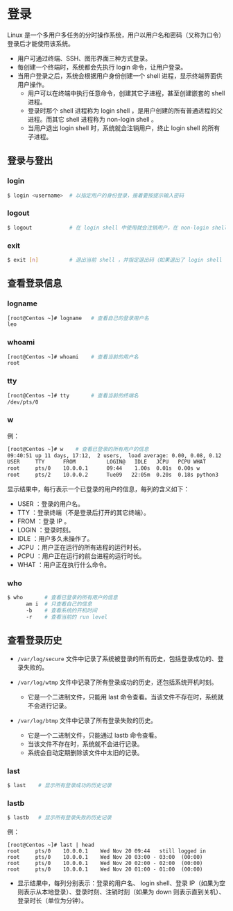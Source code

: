 # 登录

Linux 是一个多用户多任务的分时操作系统，用户以用户名和密码（又称为口令）登录后才能使用该系统。
- 用户可通过终端、SSH、图形界面三种方式登录。
- 每创建一个终端时，系统都会先执行 login 命令，让用户登录。
- 当用户登录之后，系统会根据用户身份创建一个 shell 进程，显示终端界面供用户操作。
  - 用户可以在终端中执行任意命令，创建其它子进程，甚至创建嵌套的 shell 进程。
  - 登录时那个 shell 进程称为 login shell ，是用户创建的所有普通进程的父进程。而其它 shell 进程称为 non-login shell 。
  - 当用户退出 login shell 时，系统就会注销用户，终止 login shell 的所有子进程。

## 登录与登出

### login

```sh
$ login <username>  # 以指定用户的身份登录，接着要按提示输入密码
```

### logout

```sh
$ logout            # 在 login shell 中使用就会注销用户，在 non-login shell 中使用无效
```

### exit

```sh
$ exit [n]          # 退出当前 shell ，并指定退出码（如果退出了 login shell ，就相当于 logout）
```

## 查看登录信息

### logname

```sh
[root@Centos ~]# logname   # 查看自己的登录用户名
leo
```

### whoami

```sh
[root@Centos ~]# whoami    # 查看当前的用户名
root
```

### tty

```sh
[root@Centos ~]# tty       # 查看当前的终端名
/dev/pts/0
```

### w

例：
```sh
[root@Centos ~]# w    # 查看已登录的所有用户的信息
09:40:51 up 11 days, 17:12,  2 users,  load average: 0.00, 0.08, 0.12
USER     TTY      FROM          LOGIN@   IDLE   JCPU   PCPU WHAT
root     pts/0    10.0.0.1      09:44    1.00s  0.01s  0.00s w
root     pts/2    10.0.0.2      Tue09   22:05m  0.20s  0.18s python3
```
显示结果中，每行表示一个已登录的用户的信息，每列的含义如下：
- USER ：登录的用户名。
- TTY ：登录终端（不是登录后打开的其它终端）。
- FROM ：登录 IP 。
- LOGIN ：登录时刻。
- IDLE ：用户多久未操作了。
- JCPU ：用户正在运行的所有进程的运行时长。
- PCPU ：用户正在运行的前台进程的运行时长。
- WHAT ：用户正在执行什么命令。

### who

```sh
$ who       # 查看已登录的所有用户的信息
      am i  # 只查看自己的信息
      -b    # 查看系统的开机时间
      -r    # 查看当前的 run level
```

## 查看登录历史

- `/var/log/secure` 文件中记录了系统被登录的所有历史，包括登录成功的、登录失败的。

- `/var/log/wtmp` 文件中记录了所有登录成功的历史，还包括系统开机时刻。
  - 它是一个二进制文件，只能用 last 命令查看。当该文件不存在时，系统就不会进行记录。

- `/var/log/btmp` 文件中记录了所有登录失败的历史。
  - 它是一个二进制文件，只能通过 lastb 命令查看。
  - 当该文件不存在时，系统就不会进行记录。
  - 系统会自动定期删除该文件中太旧的记录。

### last

```sh
$ last    # 显示所有登录成功的历史记录
```

### lastb

```sh
$ lastb   # 显示所有登录失败的历史记录
```

例：
```
[root@Centos ~]# last | head
root     pts/0    10.0.0.1    Wed Nov 20 09:44   still logged in
root     pts/0    10.0.0.1    Wed Nov 20 03:00 - 03:00  (00:00)
root     pts/0    10.0.0.1    Wed Nov 20 02:00 - 02:00  (00:00)
root     pts/0    10.0.0.1    Wed Nov 20 01:00 - 01:00  (00:00)
```
- 显示结果中，每列分别表示：登录的用户名、 login shell、登录 IP（如果为空则表示从本地登录）、登录时刻、注销时刻（如果为 down 则表示直到关机）、登录时长（单位为分钟）。

